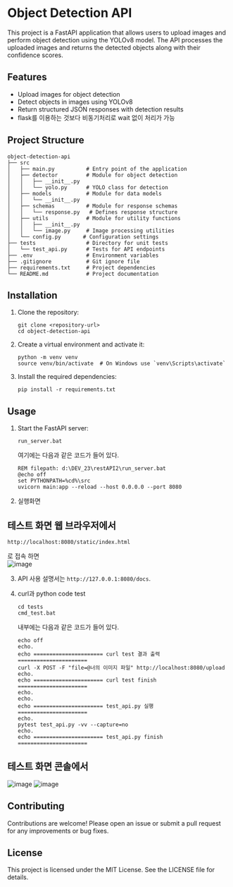 # Object Detection API

This project is a FastAPI application that allows users to upload images and perform object detection using the YOLOv8 model. The API processes the uploaded images and returns the detected objects along with their confidence scores.

## Features

- Upload images for object detection
- Detect objects in images using YOLOv8
- Return structured JSON responses with detection results
- flask를 이용하는 것보다 비동기처리로 wait 없이 처리가 가능

## Project Structure

```
object-detection-api
├── src
│   ├── main.py          # Entry point of the application
│   ├── detector         # Module for object detection
│   │   ├── __init__.py
│   │   └── yolo.py      # YOLO class for detection
│   ├── models           # Module for data models
│   │   └── __init__.py
│   ├── schemas          # Module for response schemas
│   │   └── response.py   # Defines response structure
│   ├── utils            # Module for utility functions
│   │   ├── __init__.py
│   │   └── image.py     # Image processing utilities
│   └── config.py       # Configuration settings
├── tests                # Directory for unit tests
│   └── test_api.py      # Tests for API endpoints
├── .env                 # Environment variables
├── .gitignore           # Git ignore file
├── requirements.txt     # Project dependencies
└── README.md            # Project documentation
```

## Installation

1. Clone the repository:
   ```
   git clone <repository-url>
   cd object-detection-api
   ```

2. Create a virtual environment and activate it:
   ```
   python -m venv venv
   source venv/bin/activate  # On Windows use `venv\Scripts\activate`
   ```

3. Install the required dependencies:
   ```
   pip install -r requirements.txt
   ```

## Usage

1. Start the FastAPI server:
   ```
   run_server.bat
   ```
   여기에는 다음과 같은 코드가 들어 있다.
   ```
   REM filepath: d:\DEV_23\restAPI2\run_server.bat
   @echo off
   set PYTHONPATH=%cd%\src
   uvicorn main:app --reload --host 0.0.0.0 --port 8080
   ```
2. 실행화면 
## 테스트 화면   웹 브라우저에서    
   ```
   http://localhost:8080/static/index.html
   ```
   로 접속 하면    
   ![image](https://github.com/user-attachments/assets/9a767fc1-a1ef-495b-a762-a4db19a88d36)

3. API 사용 설명서는 `http://127.0.0.1:8080/docs`.

4. curl과 python code test
   ```
   cd tests
   cmd_test.bat
   ```
   내부에는  다음과 같은 코드가 들어 있다.
   ```
   echo off
   echo.
   echo ====================== curl test 결과 출력 ======================
   curl -X POST -F "file=@너의 이미지 파일" http://localhost:8080/upload
   echo.
   echo ====================== curl test finish   ======================
   echo.
   echo.
   echo ====================== test_api.py 실행   ======================
   echo.
   pytest test_api.py -vv --capture=no
   echo.
   echo ====================== test_api.py finish ======================
   ```

## 테스트 화면 콘솔에서 
![image](https://github.com/user-attachments/assets/3e64c4cc-f2b2-4d9c-8994-0f292a106347)
![image](https://github.com/user-attachments/assets/3b4612e1-04e5-4c60-836c-d77b2cddce8e)


   

## Contributing

Contributions are welcome! Please open an issue or submit a pull request for any improvements or bug fixes.

## License

This project is licensed under the MIT License. See the LICENSE file for details.
